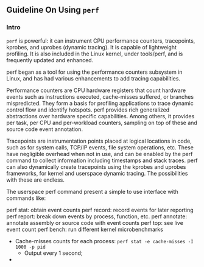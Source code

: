 ## Guideline On Using `perf`

### Intro

`perf` is powerful: it can instrument CPU performance counters, tracepoints, kprobes, and uprobes (dynamic tracing). It is capable of lightweight profiling. It is also included in the Linux kernel, under tools/perf, and is frequently updated and enhanced.

perf began as a tool for using the performance counters subsystem in Linux, and has had various enhancements to add tracing capabilities.

Performance counters are CPU hardware registers that count hardware events such as instructions executed, cache-misses suffered, or branches mispredicted. They form a basis for profiling applications to trace dynamic control flow and identify hotspots. perf provides rich generalized abstractions over hardware specific capabilities. Among others, it provides per task, per CPU and per-workload counters, sampling on top of these and source code event annotation.

Tracepoints are instrumentation points placed at logical locations in code, such as for system calls, TCP/IP events, file system operations, etc. These have negligible overhead when not in use, and can be enabled by the perf command to collect information including timestamps and stack traces. perf can also dynamically create tracepoints using the kprobes and uprobes frameworks, for kernel and userspace dynamic tracing. The possibilities with these are endless.

The userspace perf command present a simple to use interface with commands like:

perf stat: obtain event counts
perf record: record events for later reporting
perf report: break down events by process, function, etc.
perf annotate: annotate assembly or source code with event counts
perf top: see live event count
perf bench: run different kernel microbenchmarks

- Cache-misses counts for each process: `perf stat -e cache-misses -I 1000 -p pid`
    - Output every 1 second;
- 
